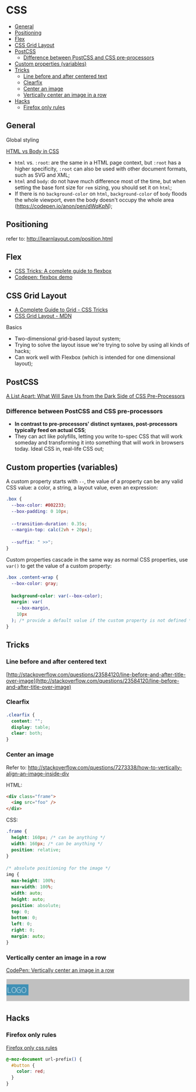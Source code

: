 # CSS

- [General](#general)
- [Positioning](#positioning)
- [Flex](#flex)
- [CSS Grid Layout](#css-grid-layout)
- [PostCSS](#postcss)
  - [Difference between PostCSS and CSS pre-processors](#difference-between-postcss-and-css-pre-processors)
- [Custom properties (variables)](#custom-properties-variables)
- [Tricks](#tricks)
  - [Line before and after centered text](#line-before-and-after-centered-text)
  - [Clearfix](#clearfix)
  - [Center an image](#center-an-image)
  - [Vertically center an image in a row](#vertically-center-an-image-in-a-row)
- [Hacks](#hacks)
  - [Firefox only rules](#firefox-only-rules)

## General

Global styling

[HTML vs Body in CSS](https://css-tricks.com/html-vs-body-in-css/)

- `html` vs. `:root`: are the same in a HTML page context, but `:root` has a higher specificity, `:root` can also be used with other document formats, such as SVG and XML;
- `html` and `body`: do not have much difference most of the time, but when setting the base font size for `rem` sizing, you should set it on `html`;
- If there is no `background-color` on `html`, `background-color` of `body` floods the whole viewport, even the body doesn't occupy the whole area (https://codepen.io/anon/pen/dWqKpN);

## Positioning

refer to: http://learnlayout.com/position.html

## Flex

- [CSS Tricks: A complete guide to flexbox](https://css-tricks.com/snippets/css/a-guide-to-flexbox/)
- [Codepen: flexbox demo](http://codepen.io/anon/pen/vxRpyL)

## CSS Grid Layout

- [A Complete Guide to Grid - CSS Tricks](https://css-tricks.com/snippets/css/complete-guide-grid/)
- [CSS Grid Layout - MDN](https://developer.mozilla.org/en-US/docs/Web/CSS/CSS_Grid_Layout)

Basics

- Two-dimensional grid-based layout system;
- Trying to solve the layout issue we're trying to solve by using all kinds of hacks;
- Can work well with Flexbox (which is intended for one dimensional layout);

## PostCSS

[A List Apart: What Will Save Us from the Dark Side of CSS Pre-Processors](https://alistapart.com/column/what-will-save-us-from-the-dark-side-of-pre-processors)

### Difference between PostCSS and CSS pre-processors

- **In contrast to pre-processors' distinct syntaxes, post-processors typically feed on actual CSS**;
- They can act like polyfills, letting you write to-spec CSS that will work someday and transforming it into something that will work in browsers today. Ideal CSS in, real-life CSS out;

## Custom properties (variables)

A custom property starts with `--`, the value of a property can be any valid CSS value: a color, a string, a layout value, even an expression:

```css
.box {
  --box-color: #002233;
  --box-padding: 0 10px;

  --transition-duration: 0.35s;
  --margin-top: calc(2vh + 20px);

  --suffix: " >>";
}
```

Custom properties cascade in the same way as normal CSS properties, use `var()` to get the value of a custom property:

```css
.box .content-wrap {
  --box-color: gray;

  background-color: var(--box-color);
  margin: var(
    --box-margin,
    10px
  ); /* provide a default value if the custom property is not defined */
}
```

## Tricks

### Line before and after centered text

[http://stackoverflow.com/questions/23584120/line-before-and-after-title-over-image](http://stackoverflow.com/questions/23584120/line-before-and-after-title-over-image)

### Clearfix

```css
.clearfix {
  content: "";
  display: table;
  clear: both;
}
```

### Center an image

Refer to: http://stackoverflow.com/questions/7273338/how-to-vertically-align-an-image-inside-div

HTML:

```html
<div class="frame">
  <img src="foo" />
</div>
```

CSS:

```css
.frame {
  height: 160px; /* can be anything */
  width: 160px; /* can be anything */
  position: relative;
}

/* absolute positioning for the image */
img {
  max-height: 100%;
  max-width: 100%;
  width: auto;
  height: auto;
  position: absolute;
  top: 0;
  bottom: 0;
  left: 0;
  right: 0;
  margin: auto;
}
```

### Vertically center an image in a row

[CodePen: Vertically center an image in a row](http://codepen.io/anon/pen/LWzQwP)

![Center Image](./images/css-center-image.png)

## Hacks

### Firefox only rules

[Firefox only css rules](firefox-only-css)

```css
@-moz-document url-prefix() {
  #button {
    color: red;
  }
}
```

[firefox-only-css]: http://stackoverflow.com/questions/952861/targeting-only-firefox-with-css

